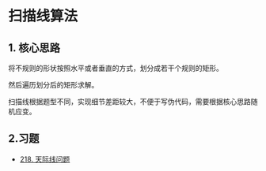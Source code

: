 # 扫描线算法
## 1. 核心思路
将不规则的形状按照水平或者垂直的方式，划分成若干个规则的矩形。

然后遍历划分后的矩形求解。

扫描线根据题型不同，实现细节差距较大，不便于写伪代码，需要根据核心思路随机应变。

## 2.习题
* [218. 天际线问题](https://leetcode-cn.com/problems/the-skyline-problem/)
